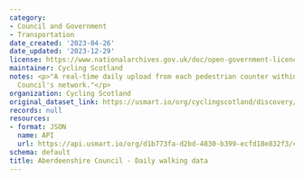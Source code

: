 ```yaml
---
category:
- Council and Government
- Transportation
date_created: '2023-04-26'
date_updated: '2023-12-29'
license: https://www.nationalarchives.gov.uk/doc/open-government-licence/version/3/
maintainer: Cycling Scotland
notes: <p>"A real-time daily upload from each pedestrian counter within Aberdeenshire
  Council's network."</p>
organization: Cycling Scotland
original_dataset_link: https://usmart.io/org/cyclingscotland/discovery/discovery-view-detail/e52cd2c9-41c5-4678-ab6c-c6aed4139bd0
records: null
resources:
- format: JSON
  name: API
  url: https://api.usmart.io/org/d1b773fa-d2bd-4830-b399-ecfd18e832f3/cfdacd28-8f4d-4296-b53c-e5ce828d9efe/1/urql
schema: default
title: Aberdeenshire Council - Daily walking data
---
```

